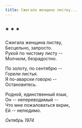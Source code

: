 ```yaml
---
title: Сжигала женщина листву...
---
```

## * * *

Сжигала женщина листву,  
Бесцельно, запросто.  
Рукой по чистому листу --  
Молчком, безрадостно.

По золоту, по сентябрю --  
Горели листья.  
Я по-аварски говорю --  
Остановитесь.

Родной, единственный язык,  
Он -- непереводимый --  
Что мне пожаловаться вкрик,  
Ей -- нелюдимо.

*Октябрь 1974*